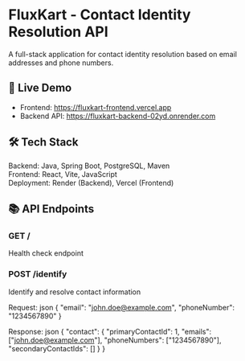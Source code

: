 # FluxKart - Contact Identity Resolution API

A full-stack application for contact identity resolution based on email addresses and phone numbers.

## 🚀 Live Demo

- Frontend: https://fluxkart-frontend.vercel.app
- Backend API: https://fluxkart-backend-02yd.onrender.com

## 🛠 Tech Stack

Backend: Java, Spring Boot, PostgreSQL, Maven  
Frontend: React, Vite, JavaScript  
Deployment: Render (Backend), Vercel (Frontend)

## 📚 API Endpoints

### GET /
Health check endpoint

### POST /identify
Identify and resolve contact information

Request:
json
{
  "email": "john.doe@example.com",
  "phoneNumber": "1234567890"
}


Response:
json
{
  "contact": {
    "primaryContactId": 1,
    "emails": ["john.doe@example.com"],
    "phoneNumbers": ["1234567890"],
    "secondaryContactIds": []
  }
}


